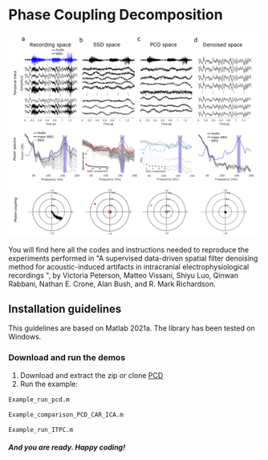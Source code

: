 # Phase Coupling Decomposition

<p align="center">
<img src="Figures/PCD.png" width="600">
</p>

You will find here all the codes and instructions needed to reproduce the experiments performed in "A supervised data-driven spatial filter denoising method for acoustic-induced artifacts in intracranial electrophysiological recordings ", by 
Victoria Peterson, Matteo Vissani, Shiyu Luo, Qinwan Rabbani, Nathan E. Crone, Alan Bush, and R. Mark Richardson.

## Installation guidelines
This guidelines are based on Matlab 2021a.
The library has been tested on Windows.

### Download and run the demos
1. Download and extract the zip or clone [PCD](https://github.com/Brain-Modulation-Lab/pcd)
2. Run the example:
```
Example_run_pcd.m
```
```
Example_comparison_PCD_CAR_ICA.m
```
```
Example_run_ITPC.m
```
##### And you are ready. Happy coding!


